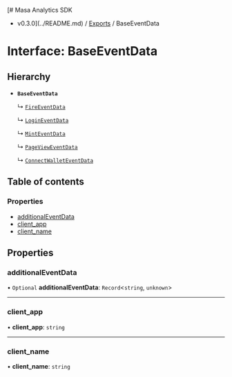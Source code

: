 [# Masa Analytics SDK
 - v0.3.0](../README.md) / [Exports](../modules.md) / BaseEventData

# Interface: BaseEventData

## Hierarchy

- **`BaseEventData`**

  ↳ [`FireEventData`](FireEventData.md)

  ↳ [`LoginEventData`](LoginEventData.md)

  ↳ [`MintEventData`](MintEventData.md)

  ↳ [`PageViewEventData`](PageViewEventData.md)

  ↳ [`ConnectWalletEventData`](ConnectWalletEventData.md)

## Table of contents

### Properties

- [additionalEventData](BaseEventData.md#additionaleventdata)
- [client\_app](BaseEventData.md#client_app)
- [client\_name](BaseEventData.md#client_name)

## Properties

### additionalEventData

• `Optional` **additionalEventData**: `Record`\<`string`, `unknown`\>

___

### client\_app

• **client\_app**: `string`

___

### client\_name

• **client\_name**: `string`

